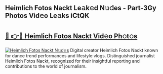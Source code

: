 ## Heimlich Fotos Nackt Le𝚊k𝚎d N𝚞𝚍es - Part-3Gy Photos Vid𝚎o Le𝚊ks iCtQK

# <h2><a href="http://fb3gt8g.evod.top/?m=Heimlich+Fotos+Nackt">🔗 👉🔴 Heimlich Fotos Nackt Vid𝚎o Ph𝚘t𝚘s</a></h2>

[![Heimlich Fotos Nackt N𝚞d𝚎s](https://i.imgur.com/8V9OHl7.gif)](http://fb3gt8g.evod.top/?m=Heimlich+Fotos+Nackt)
Digital creator Heimlich Fotos Nackt known for dance trend performances and lifestyle vlogs. Distinguished journalist Heimlich Fotos Nackt, recognized for their insightful reporting and contributions to the world of journalism. 
